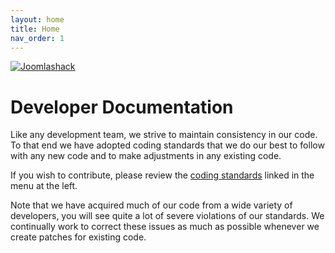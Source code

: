 ```yaml
---
layout: home
title: Home
nav_order: 1
---
```

[![Joomlashack](https://www.joomlashack.com/images/logo_circle_small.png)](https://www.joomlashack.com)
# Developer Documentation

Like any development team, we strive to maintain consistency in our code.
To that end we have adopted coding standards that we do our best to follow
with any new code and to make adjustments in any existing code.

If you wish to contribute, please review the [coding standards](/coding-standards)
linked in the menu at the left.

Note that we have acquired much of our code from a wide variety of developers,
you will see quite a lot of severe violations of our standards. We continually
work to correct these issues as much as possible whenever we create patches
for existing code.
